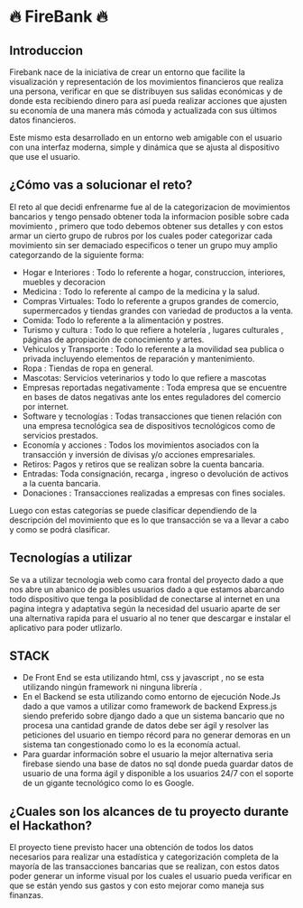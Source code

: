 <h1>🔥 FireBank 🔥</h1>
<h2> Introduccion </h2>
<p> Firebank nace de la iniciativa de crear un entorno que facilite la visualización y representación de los movimientos financieros que realiza una persona, verificar en que se distribuyen sus salidas económicas y de donde esta recibiendo dinero para así pueda realizar acciones que ajusten su economía de una manera más cómoda y actualizada con sus últimos datos financieros.

Este mismo esta desarrollado en un entorno web amigable con el usuario con una interfaz moderna, simple y dinámica que se ajusta al dispositivo que use el usuario.

 </p>
 <h2>¿Cómo vas a solucionar el reto?</h2>
 <p>El reto al que decidi enfrenarme fue al de la categorizacion de movimientos bancarios y tengo pensado obtener toda la informacion posible sobre cada movimiento , primero que todo debemos obtener sus detalles y con estos armar un cierto grupo de rubros por los cuales poder categorizar cada movimiento sin ser demaciado especificos o tener un grupo muy amplio categorzando de la siguiente forma:</p>
<ul>
    <li>Hogar e Interiores : Todo lo referente a hogar, construccion, interiores, muebles y decoracion</li>
    <li>Medicina : Todo lo referente al campo de la medicina y la salud.</li>
    <li>Compras Virtuales: Todo lo referente a grupos grandes de comercio, supermercados y tiendas grandes con variedad de productos a la venta.</li>
    <li>Comida: Todo lo referente a la alimentación y postres.</li>
    <li>Turismo y cultura : Todo lo que refiere a hotelería , lugares culturales , páginas de apropiación de conocimiento y artes.</li>
    <li>Vehiculos y Transporte : Todo lo referente a la movilidad sea publica o privada incluyendo elementos de reparación y mantenimiento.</li>
    <li>Ropa : Tiendas de ropa en general.</li>
    <li>Mascotas: Servicios veterinarios y todo lo que refiere a mascotas</li>
    <li>Empresas reportadas negativamente : Toda empresa que se encuentre en bases de datos negativas ante los entes reguladores del comercio por internet.</li>
    <li>Software y tecnologías : Todas transacciones que tienen relación con una empresa tecnológica sea de dispositivos tecnológicos como de servicios prestados.</li>
    <li>Economía y acciones : Todos los movimientos asociados con la transacción y inversión de divisas y/o acciones empresariales.</li>
    <li>Retiros: Pagos y retiros que se realizan sobre la cuenta bancaria.</li>
    <li>Entradas: Toda consignación, recarga , ingreso o devolución de activos a la cuenta bancaria.</li>
    <li>Donaciones : Transacciones realizadas a empresas con fines sociales.</li>
</ul>
<p>Luego con estas categorías se puede clasificar dependiendo de la descripción del movimiento que es lo que transacción se va a llevar a cabo y como se podrá clasificar.</p>
<h2>Tecnologías a utilizar</h2>
<p>Se va a utilizar tecnologia web como cara frontal del proyecto dado a que nos abre un abanico de posibles usuarios dado a que estamos abarcando todo dispositivo que tenga la posiblidad de conectarse al internet en una pagina integra y adaptativa según la necesidad del usuario aparte de ser una alternativa rapida para el usuario al no tener que descargar e instalar el aplicativo para poder utlizarlo.</p>
<h2>STACK</h2>
<ul>
<li>De Front End se esta utilizando html, css y javascript , no se esta utilizando ningún framework ni ninguna librería .</li>
<li>En el Backend se esta utilizando como entorno de ejecución Node.Js dado a que vamos a utilizar como framework de backend Express.js siendo preferido sobre django dado a que un sistema bancario que no procesa una cantidad grande de datos debe ser ágil y resolver las peticiones del usuario en tiempo récord para no generar demoras en un sistema tan congestionado como lo es la economía actual.</li>
<li>Para guardar información sobre el usuario la mejor alternativa seria firebase siendo una base de datos no sql donde pueda guardar datos de usuario de una forma ágil y disponible a los usuarios 24/7 con el soporte de un gigante tecnológico como lo es Google.</li>
</ul>
<h2>¿Cuales son los alcances de tu proyecto durante el Hackathon?</h2>
<p>El proyecto tiene previsto hacer una obtención de todos los datos necesarios para realizar una estadística y categorización completa de la mayoría de las transacciones bancarias que se realizan, con estos datos poder generar un informe visual por los cuales el usuario pueda verificar en que se están yendo sus gastos y con esto mejorar como maneja sus finanzas.</p>

